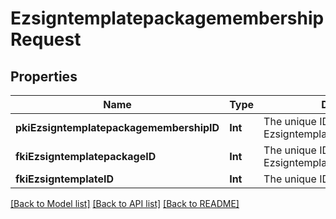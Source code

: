 # EzsigntemplatepackagemembershipRequest

## Properties
Name | Type | Description | Notes
------------ | ------------- | ------------- | -------------
**pkiEzsigntemplatepackagemembershipID** | **Int** | The unique ID of the Ezsigntemplatepackagemembership | [optional] 
**fkiEzsigntemplatepackageID** | **Int** | The unique ID of the Ezsigntemplatepackage | 
**fkiEzsigntemplateID** | **Int** | The unique ID of the Ezsigntemplate | 

[[Back to Model list]](../README.md#documentation-for-models) [[Back to API list]](../README.md#documentation-for-api-endpoints) [[Back to README]](../README.md)



